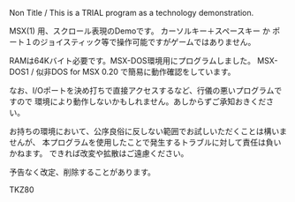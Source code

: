 Non Title / This is a TRIAL program as a technology demonstration.

MSX(1) 用、スクロール表現のDemoです。
カーソルキー＋スペースキー か ポート１のジョイスティック等で操作可能ですがゲームではありません。

RAMは64Kバイト必要です。MSX-DOS環境用にプログラムしました。
MSX-DOS1 / 似非DOS for MSX 0.20 で簡易に動作確認をしています。

なお、I/Oポートを決め打ちで直接アクセスするなど、行儀の悪いプログラムですので
環境により動作しないかもしれません。あしからずご承知おきください。

お持ちの環境において、公序良俗に反しない範囲でお試しいただくことは構いませんが、
本プログラムを使用したことで発生するトラブルに対して責任は負いかねます。
できれば改変や拡散はご遠慮ください。

予告なく改定、削除することがあります。

TKZ80
